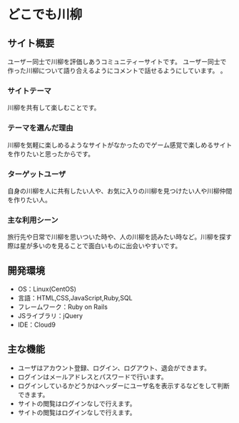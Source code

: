 # どこでも川柳

## サイト概要

ユーザー同士で川柳を評価しあうコミュニティーサイトです。
ユーザー同士で作った川柳について語り合えるようにコメントで話せるようにしています。
。

### サイトテーマ

川柳を共有して楽しむことです。

### テーマを選んだ理由

川柳を気軽に楽しめるようなサイトがなかったのでゲーム感覚で楽しめるサイトを作りたいと思ったからです。

### ターゲットユーザ

自身の川柳を人に共有したい人や、お気に入りの川柳を見つけたい人や川柳仲間を作りたい人。

### 主な利用シーン

旅行先や日常で川柳を思いついた時や、人の川柳を読みたい時など。川柳を探す際は星が多いのを見ることで面白いものに出会いやすいです。

## 開発環境
- OS：Linux(CentOS)
- 言語：HTML,CSS,JavaScript,Ruby,SQL
- フレームワーク：Ruby on Rails
- JSライブラリ：jQuery
- IDE：Cloud9


## 主な機能
- ユーザはアカウント登録、ログイン、ログアウト、退会ができます。
- ログインはメールアドレスとパスワードで行います。
- ログインしているかどうかはヘッダーにユーザ名を表示するなどをして判断できます。
- サイトの閲覧はログインなしで行えます。
- サイトの閲覧はログインなしで行えます。
